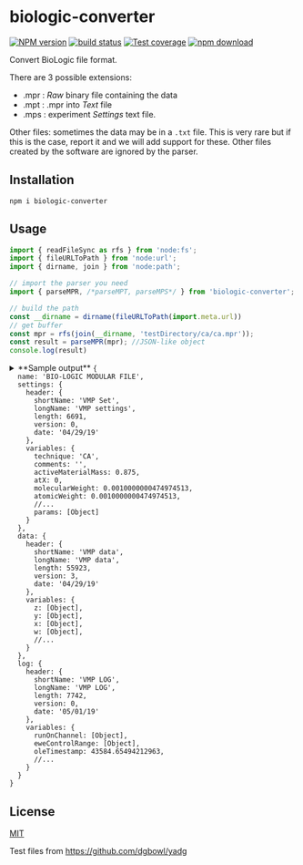 # biologic-converter

[![NPM version][npm-image]][npm-url]
[![build status][ci-image]][ci-url]
[![Test coverage][codecov-image]][codecov-url]
[![npm download][download-image]][download-url]

Convert BioLogic file format.


There are 3 possible extensions:

- .mpr : _Raw_ binary file containing the data
- .mpt : .mpr into _Text_ file
- .mps : experiment _Settings_ text file.

Other files: sometimes the data may be in a `.txt` file. This is very rare but if this is the case,
report it and we will add support for these. Other files created by the software are ignored by the
parser.

## Installation

`npm i biologic-converter`

## Usage

```js
import { readFileSync as rfs } from 'node:fs';
import { fileURLToPath } from 'node:url';
import { dirname, join } from 'node:path';

// import the parser you need
import { parseMPR, /*parseMPT, parseMPS*/ } from 'biologic-converter';

// build the path
const __dirname = dirname(fileURLToPath(import.meta.url))
// get buffer
const mpr = rfs(join(__dirname, 'testDirectory/ca/ca.mpr'));
const result = parseMPR(mpr); //JSON-like object
console.log(result)
```

<details>

<summary>
**Sample output**
</summary<

```text
{
  name: 'BIO-LOGIC MODULAR FILE',
  settings: {
    header: {
      shortName: 'VMP Set',
      longName: 'VMP settings',
      length: 6691,
      version: 0,
      date: '04/29/19'
    },
    variables: {
      technique: 'CA',
      comments: '',
      activeMaterialMass: 0.875,
      atX: 0,
      molecularWeight: 0.0010000000474974513,
      atomicWeight: 0.0010000000474974513,
      //...
      params: [Object]
    }
  },
  data: {
    header: {
      shortName: 'VMP data',
      longName: 'VMP data',
      length: 55923,
      version: 3,
      date: '04/29/19'
    },
    variables: {
      z: [Object],
      y: [Object],
      x: [Object],
      w: [Object],
      //...
    }
  },
  log: {
    header: {
      shortName: 'VMP LOG',
      longName: 'VMP LOG',
      length: 7742,
      version: 0,
      date: '05/01/19'
    },
    variables: {
      runOnChannel: [Object],
      eweControlRange: [Object],
      oleTimestamp: 43584.65494212963,
      //...
    }
  }
}
```
</details>

## License

[MIT](./LICENSE)

Test files from https://github.com/dgbowl/yadg

[ci-image]: https://github.com/cheminfo/biologic-converter/workflows/Node.js%20CI/badge.svg?branch=main
[ci-url]: https://github.com/cheminfo/biologic-converter/actions?query=workflow%3A%22Node.js+CI%22
[codecov-image]: https://img.shields.io/codecov/c/github/cheminfo/biologic-converter.svg
[codecov-url]: https://codecov.io/gh/cheminfo/biologic-converter
[npm-image]: https://img.shields.io/npm/v/biologic-converter.svg
[npm-url]: https://www.npmjs.com/package/biologic-converter
[download-image]: https://img.shields.io/npm/dm/biologic-converter.svg
[download-url]: https://www.npmjs.com/package/biologic-converter
